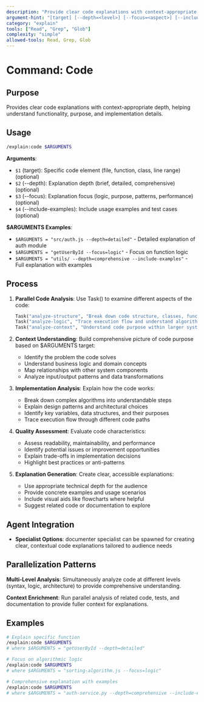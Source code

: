 ```yaml
---
description: "Provide clear code explanations with context-appropriate depth"
argument-hint: "[target] [--depth=<level>] [--focus=<aspect>] [--include-examples]"
category: "explain"
tools: ["Read", "Grep", "Glob"]
complexity: "simple"
allowed-tools: Read, Grep, Glob
---
```


# Command: Code

## Purpose

Provides clear code explanations with context-appropriate depth, helping understand functionality, purpose, and implementation details.

## Usage

```bash
/explain:code $ARGUMENTS
```

**Arguments**:

- `$1` (target): Specific code element (file, function, class, line range) (optional)
- `$2` (--depth): Explanation depth (brief, detailed, comprehensive) (optional)
- `$3` (--focus): Explanation focus (logic, purpose, patterns, performance) (optional)
- `$4` (--include-examples): Include usage examples and test cases (optional)

**$ARGUMENTS Examples**:

- `$ARGUMENTS = "src/auth.js --depth=detailed"` - Detailed explanation of auth module
- `$ARGUMENTS = "getUserById --focus=logic"` - Focus on function logic
- `$ARGUMENTS = "utils/ --depth=comprehensive --include-examples"` - Full explanation with examples

## Process

1. **Parallel Code Analysis**: Use Task() to examine different aspects of the code:

   ```python
   Task("analyze-structure", "Break down code structure, classes, functions, and their relationships"),
   Task("analyze-logic", "Trace execution flow and understand algorithmic approaches"),
   Task("analyze-context", "Understand code purpose within larger system and business domain")
   ```

2. **Context Understanding**: Build comprehensive picture of code purpose based on $ARGUMENTS target:
   - Identify the problem the code solves
   - Understand business logic and domain concepts
   - Map relationships with other system components
   - Analyze input/output patterns and data transformations

3. **Implementation Analysis**: Explain how the code works:
   - Break down complex algorithms into understandable steps
   - Explain design patterns and architectural choices
   - Identify key variables, data structures, and their purposes
   - Trace execution flow through different code paths

4. **Quality Assessment**: Evaluate code characteristics:
   - Assess readability, maintainability, and performance
   - Identify potential issues or improvement opportunities
   - Explain trade-offs in implementation decisions
   - Highlight best practices or anti-patterns

5. **Explanation Generation**: Create clear, accessible explanations:
   - Use appropriate technical depth for the audience
   - Provide concrete examples and usage scenarios
   - Include visual aids like flowcharts where helpful
   - Suggest related code or documentation to explore

## Agent Integration

- **Specialist Options**: documenter specialist can be spawned for creating clear, contextual code explanations tailored to audience needs

## Parallelization Patterns

**Multi-Level Analysis**: Simultaneously analyze code at different levels (syntax, logic, architecture) to provide comprehensive understanding.

**Context Enrichment**: Run parallel analysis of related code, tests, and documentation to provide fuller context for explanations.

## Examples

```bash
# Explain specific function
/explain:code $ARGUMENTS
# where $ARGUMENTS = "getUserById --depth=detailed"

# Focus on algorithmic logic
/explain:code $ARGUMENTS
# where $ARGUMENTS = "sorting-algorithm.js --focus=logic"

# Comprehensive explanation with examples
/explain:code $ARGUMENTS
# where $ARGUMENTS = "auth-service.py --depth=comprehensive --include-examples"
